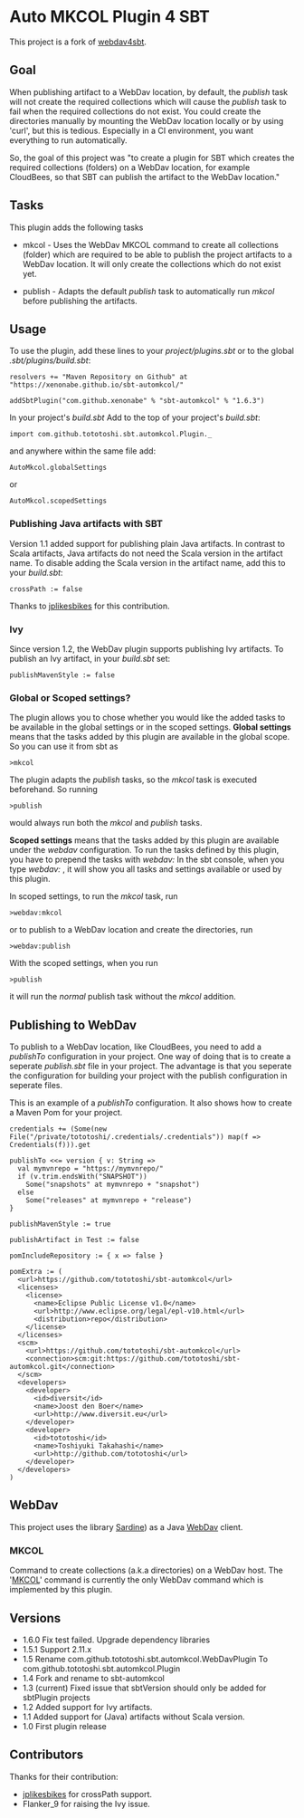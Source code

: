 # Auto MKCOL Plugin 4 SBT

This project is a fork of [webdav4sbt](https://bitbucket.org/diversit/webdav4sbt).

## Goal

When publishing artifact to a WebDav location, by default, the _publish_ task will not create the required collections which will cause the _publish_ task to fail when the required collections do not exist.
You could create the directories manually by mounting the WebDav location locally or by using 'curl', but this is tedious. Especially in a CI environment, you want everything to run automatically.

So, the goal of this project was "to create a plugin for SBT which creates the required collections (folders) on a WebDav location, for example CloudBees, so that SBT can publish the artifact to the WebDav location."

## Tasks

This plugin adds the following tasks

* mkcol  -  Uses the WebDav MKCOL command to create all collections (folder) which are required to be able to publish the project artifacts to a WebDav location.
It will only create the collections which do not exist yet.

* publish  -  Adapts the default _publish_ task to automatically run _mkcol_ before publishing the artifacts.

## Usage

To use the plugin, add these lines to your _project/plugins.sbt_ or to the global _.sbt/plugins/build.sbt_:

    resolvers += "Maven Repository on Github" at "https://xenonabe.github.io/sbt-automkcol/"

    addSbtPlugin("com.github.xenonabe" % "sbt-automkcol" % "1.6.3")

In your project's _build.sbt_
Add to the top of your project's _build.sbt_:

    import com.github.tototoshi.sbt.automkcol.Plugin._

and anywhere within the same file add:

    AutoMkcol.globalSettings
or

    AutoMkcol.scopedSettings

### Publishing Java artifacts with SBT

Version 1.1 added support for publishing plain Java artifacts. In contrast to Scala artifacts, Java artifacts do not need the Scala version in the artifact name.
To disable adding the Scala version in the artifact name, add this to your _build.sbt_:

    crossPath := false

Thanks to [jplikesbikes][5] for this contribution.

### Ivy

Since version 1.2, the WebDav plugin supports publishing Ivy artifacts.
To publish an Ivy artifact, in your _build.sbt_ set:

    publishMavenStyle := false


### Global or Scoped settings?

The plugin allows you to chose whether you would like the added tasks to be available in the global settings or in the scoped settings.
__Global settings__ means that the tasks added by this plugin are available in the global scope. So you can use it from sbt as

    >mkcol

The plugin adapts the _publish_ tasks, so the _mkcol_ task is executed beforehand. So running

    >publish
would always run both the _mkcol_ and _publish_ tasks.

__Scoped settings__ means that the tasks added by this plugin are available under the _webdav_ configuration.
To run the tasks defined by this plugin, you have to prepend the tasks with _webdav:_
In the sbt console, when you type _webdav:<TAB>_ , it will show you all tasks and settings available or used by this plugin.

In scoped settings, to run the _mkcol_ task, run

    >webdav:mkcol
or to publish to a WebDav location and create the directories, run

    >webdav:publish

With the scoped settings, when you run

    >publish
it will run the _normal_ publish task without the _mkcol_ addition.

## Publishing to WebDav

To publish to a WebDav location, like CloudBees, you need to add a _publishTo_ configuration in your project.
One way of doing that is to create a seperate _publish.sbt_ file in your project. The advantage is that you seperate the configuration for building your project
with the publish configuration in seperate files.

This is an example of a _publishTo_ configuration. It also shows how to create a Maven Pom for your project.

    credentials += (Some(new File("/private/tototoshi/.credentials/.credentials")) map(f => Credentials(f))).get

    publishTo <<= version { v: String =>
      val mymvnrepo = "https://mymvnrepo/"
      if (v.trim.endsWith("SNAPSHOT"))
        Some("snapshots" at mymvnrepo + "snapshot")
      else
        Some("releases" at mymvnrepo + "release")
    }

    publishMavenStyle := true

    publishArtifact in Test := false

    pomIncludeRepository := { x => false }

    pomExtra := (
      <url>https://github.com/tototoshi/sbt-automkcol</url>
      <licenses>
        <license>
          <name>Eclipse Public License v1.0</name>
          <url>http://www.eclipse.org/legal/epl-v10.html</url>
          <distribution>repo</distribution>
        </license>
      </licenses>
      <scm>
        <url>https://github.com/tototoshi/sbt-automkcol</url>
        <connection>scm:git:https://github.com/tototoshi/sbt-automkcol.git</connection>
      </scm>
      <developers>
        <developer>
          <id>diversit</id>
          <name>Joost den Boer</name>
          <url>http://www.diversit.eu</url>
        </developer>
        <developer>
          <id>tototoshi</id>
          <name>Toshiyuki Takahashi</name>
          <url>http://github.com/tototoshi</url>
        </developer>
      </developers>
    )


## WebDav

This project uses the library [Sardine][3]) as a Java [WebDav][4] client.

### MKCOL

Command to create collections (a.k.a directories) on a WebDav host.
The '[MKCOL][2]' command is currently the only WebDav command which is implemented by this plugin.

## Versions

*   1.6.0 Fix test failed. Upgrade dependency libraries
*   1.5.1 Support 2.11.x
*   1.5   Rename com.github.tototoshi.sbt.automkcol.WebDavPlugin To com.github.tototoshi.sbt.automkcol.Plugin
*   1.4   Fork and rename to sbt-automkcol
*   1.3   (current) Fixed issue that sbtVersion should only be added for sbtPlugin projects
*   1.2   Added support for Ivy artifacts.
*   1.1   Added support for (Java) artifacts without Scala version.
*   1.0   First plugin release

## Contributors

Thanks for their contribution:

*   [jplikesbikes][5] for crossPath support.
*   Flanker_9 for raising the Ivy issue.





[1]: http://www.cloudbees.com/sites/default/files/Button-Built-on-CB-1.png
[2]: http://www.webdav.org/specs/rfc2518.html#METHOD_MKCOL
[3]: https://code.google.com/p/sardine/
[4]: http://www.webdav.org/specs/rfc2518.html
[5]: https://bitbucket.org/jplikesbikes

